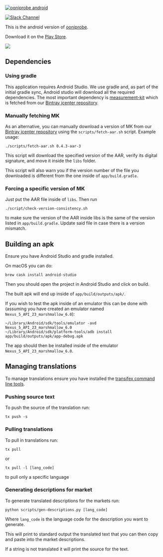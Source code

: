 [![ooniprobe android](assets/title.png)](https://ooni.torproject.org/)

[![Slack Channel](https://slack.openobservatory.org/badge.svg)](https://slack.openobservatory.org/)

This is the android version of [ooniprobe](https://ooni.torproject.org/).

Download it on the [Play Store](https://play.google.com/store/apps/details?id=org.openobservatory.ooniprobe).

[![](assets/play-store-badge.png)](https://play.google.com/store/apps/details?id=org.openobservatory.ooniprobe)

## Dependencies

### Using gradle

This application requires Android Studio. We use gradle and, as part of the
initial gradle sync, Android studio will download all the required
dependencies. The most important dependency is [measurement-kit](
https://github.com/measurement-kit/measurement-kit) which is fetched
from our [Bintray jcenter repository](
https://bintray.com/measurement-kit/android/android-libs).

### Manually fetching MK

As an alternative, you can manually download a version of MK
from our [Bintray jcenter repository](
https://bintray.com/measurement-kit/android/android-libs) using
the `scripts/fetch-aar.sh` script. Example usage:

```
./scripts/fetch-aar.sh 0.4.3-aar-3
```

This script will download the specified version of the AAR, verify
its digital signature, and move it inside the `libs` folder.

This script will also warn you if the version number of the file you
downloaded is different from the one inside of `app/build.gradle`.

### Forcing a specific version of MK

Just put the AAR file inside of `libs`. Then run

```
./script/check-version-consistency.sh
```

to make sure the version of the AAR inside libs is the same of
the version listed in `app/build.gradle`. Update said file in
case there is a version mismatch.

## Building an apk

Ensure you have Android Studio and gradle installed.

On macOS you can do:

```
brew cask install android-studio
```

Then you should open the project in Android Studio and click on build.

The built apk will end up inside of `app/build/outputs/apk/`.

If you wish to test the apk inside of an emulator this can be done with
(assuming you have created an emulator named
`Nexus_5_API_23_marshmallow_6.0`):

```
~/Library/Android/sdk/tools/emulator -avd Nexus_5_API_23_marshmallow_6.0
~/Library/Android/sdk/platform-tools/adb install app/build/outputs/apk/app-debug.apk
```

The app should then be installed inside of the emulator `Nexus_5_API_23_marshmallow_6.0`.

## Managing translations

To manage translations ensure you have installed the [transifex command line
tools](https://docs.transifex.com/client/installing-the-client).

### Pushing source text

To push the source of the translation run:

```
tx push -s
```

### Pulling translations

To pull in translations run:

```
tx pull
```

or

```
tx pull -l [lang_code]
```

to pull only a specific language


### Generating descriptions for market

To generate translated descriptions for the markets run:

```
python scripts/gen-descriptions.py [lang_code]
```

Where `lang_code` is the language code for the description you want to
generate.

This will print to standard output the translated text that you can then copy
and paste into the market descriptions.

If a string is not translated it will print the source for the text.
